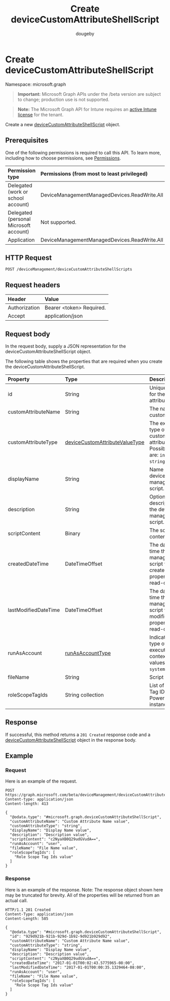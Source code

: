 ﻿---
title: "Create deviceCustomAttributeShellScript"
description: "Create a new deviceCustomAttributeShellScript object."
author: "dougeby"
localization_priority: Normal
ms.prod: "intune"
doc_type: apiPageType
---

# Create deviceCustomAttributeShellScript

Namespace: microsoft.graph

> **Important:** Microsoft Graph APIs under the /beta version are subject to change; production use is not supported.

> **Note:** The Microsoft Graph API for Intune requires an [active Intune license](https://go.microsoft.com/fwlink/?linkid=839381) for the tenant.

Create a new [deviceCustomAttributeShellScript](../resources/intune-devices-devicecustomattributeshellscript.md) object.

## Prerequisites

One of the following permissions is required to call this API. To learn more, including how to choose permissions, see [Permissions](/graph/permissions-reference).

| Permission type                        | Permissions (from most to least privileged)  |
| :------------------------------------- | :------------------------------------------- |
| Delegated (work or school account)     | DeviceManagementManagedDevices.ReadWrite.All |
| Delegated (personal Microsoft account) | Not supported.                               |
| Application                            | DeviceManagementManagedDevices.ReadWrite.All |

## HTTP Request

<!-- {
  "blockType": "ignored"
}
-->

```http
POST /deviceManagement/deviceCustomAttributeShellScripts
```

## Request headers

| Header        | Value                          |
| :------------ | :----------------------------- |
| Authorization | Bearer &lt;token&gt; Required. |
| Accept        | application/json               |

## Request body

In the request body, supply a JSON representation for the deviceCustomAttributeShellScript object.

The following table shows the properties that are required when you create the deviceCustomAttributeShellScript.

| Property             | Type                                                                                            | Description                                                                                              |
| :------------------- | :---------------------------------------------------------------------------------------------- | :------------------------------------------------------------------------------------------------------- |
| id                   | String                                                                                          | Unique Identifier for the custom attribute entity.                                                       |
| customAttributeName  | String                                                                                          | The name of the custom attribute.                                                                        |
| customAttributeType  | [deviceCustomAttributeValueType](../resources/intune-devices-devicecustomattributevaluetype.md) | The expected type of the custom attribute's value. Possible values are: `integer`, `string`, `dateTime`. |
| displayName          | String                                                                                          | Name of the device management script.                                                                    |
| description          | String                                                                                          | Optional description for the device management script.                                                   |
| scriptContent        | Binary                                                                                          | The script content.                                                                                      |
| createdDateTime      | DateTimeOffset                                                                                  | The date and time the device management script was created. This property is read-only.                  |
| lastModifiedDateTime | DateTimeOffset                                                                                  | The date and time the device management script was last modified. This property is read-only.            |
| runAsAccount         | [runAsAccountType](../resources/intune-shared-runasaccounttype.md)                              | Indicates the type of execution context. Possible values are: `system`, `user`.                          |
| fileName             | String                                                                                          | Script file name.                                                                                        |
| roleScopeTagIds      | String collection                                                                               | List of Scope Tag IDs for this PowerShellScript instance.                                                |

## Response

If successful, this method returns a `201 Created` response code and a [deviceCustomAttributeShellScript](../resources/intune-devices-devicecustomattributeshellscript.md) object in the response body.

## Example

### Request

Here is an example of the request.

```http
POST https://graph.microsoft.com/beta/deviceManagement/deviceCustomAttributeShellScripts
Content-type: application/json
Content-length: 413

{
  "@odata.type": "#microsoft.graph.deviceCustomAttributeShellScript",
  "customAttributeName": "Custom Attribute Name value",
  "customAttributeType": "string",
  "displayName": "Display Name value",
  "description": "Description value",
  "scriptContent": "c2NyaXB0Q29udGVudA==",
  "runAsAccount": "user",
  "fileName": "File Name value",
  "roleScopeTagIds": [
    "Role Scope Tag Ids value"
  ]
}
```

### Response

Here is an example of the response. Note: The response object shown here may be truncated for brevity. All of the properties will be returned from an actual call.

```http
HTTP/1.1 201 Created
Content-Type: application/json
Content-Length: 585

{
  "@odata.type": "#microsoft.graph.deviceCustomAttributeShellScript",
  "id": "929d921b-921b-929d-1b92-9d921b929d92",
  "customAttributeName": "Custom Attribute Name value",
  "customAttributeType": "string",
  "displayName": "Display Name value",
  "description": "Description value",
  "scriptContent": "c2NyaXB0Q29udGVudA==",
  "createdDateTime": "2017-01-01T00:02:43.5775965-08:00",
  "lastModifiedDateTime": "2017-01-01T00:00:35.1329464-08:00",
  "runAsAccount": "user",
  "fileName": "File Name value",
  "roleScopeTagIds": [
    "Role Scope Tag Ids value"
  ]
}
```
